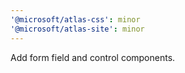 ```yaml
---
'@microsoft/atlas-css': minor
'@microsoft/atlas-site': minor
---
```


Add form field and control components.
